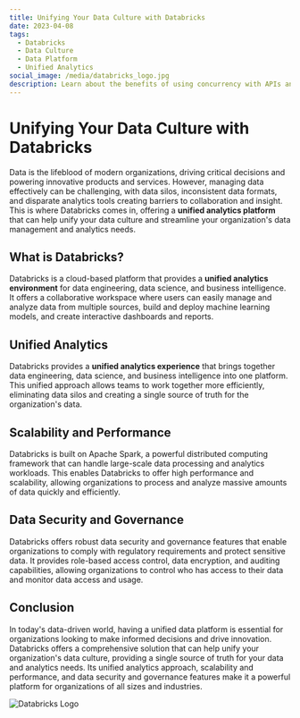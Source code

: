 ```yaml
---
title: Unifying Your Data Culture with Databricks
date: 2023-04-08
tags:
  - Databricks
  - Data Culture
  - Data Platform
  - Unified Analytics
social_image: /media/databricks_logo.jpg
description: Learn about the benefits of using concurrency with APIs and the different approaches available, including multithreading, multiprocessing, and asynchronous programming.
---
```


# Unifying Your Data Culture with Databricks

Data is the lifeblood of modern organizations, driving critical decisions and powering innovative products and services. However, managing data effectively can be challenging, with data silos, inconsistent data formats, and disparate analytics tools creating barriers to collaboration and insight. This is where Databricks comes in, offering a **unified analytics platform** that can help unify your data culture and streamline your organization's data management and analytics needs.

## What is Databricks?

Databricks is a cloud-based platform that provides a **unified analytics environment** for data engineering, data science, and business intelligence. It offers a collaborative workspace where users can easily manage and analyze data from multiple sources, build and deploy machine learning models, and create interactive dashboards and reports.

## Unified Analytics

Databricks provides a **unified analytics experience** that brings together data engineering, data science, and business intelligence into one platform. This unified approach allows teams to work together more efficiently, eliminating data silos and creating a single source of truth for the organization's data.

## Scalability and Performance

Databricks is built on Apache Spark, a powerful distributed computing framework that can handle large-scale data processing and analytics workloads. This enables Databricks to offer high performance and scalability, allowing organizations to process and analyze massive amounts of data quickly and efficiently.

## Data Security and Governance

Databricks offers robust data security and governance features that enable organizations to comply with regulatory requirements and protect sensitive data. It provides role-based access control, data encryption, and auditing capabilities, allowing organizations to control who has access to their data and monitor data access and usage.

## Conclusion

In today's data-driven world, having a unified data platform is essential for organizations looking to make informed decisions and drive innovation. Databricks offers a comprehensive solution that can help unify your organization's data culture, providing a single source of truth for your data and analytics needs. Its unified analytics approach, scalability and performance, and data security and governance features make it a powerful platform for organizations of all sizes and industries.

![Databricks Logo](https://upload.wikimedia.org/wikipedia/commons/6/63/Databricks_Logo.png)



